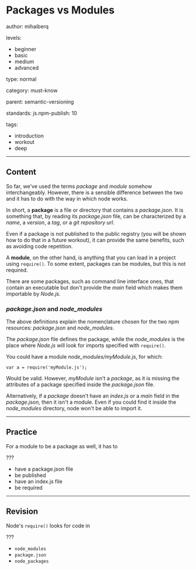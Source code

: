# Packages vs Modules
author: mihaiberq

levels:
  - beginner
  - basic
  - medium
  - advanced

type: normal

category: must-know

parent: semantic-versioning

standards:
  js.npm-publish: 10

tags:
  - introduction
  - workout
  - deep


---
## Content

So far, we've used the terms *package* and *module* somehow interchangeably. However, there is a sensible difference between the two and it has to do with the way in which node works.

In short, a **package** is a file or directory that contains a *package.json*. It is something that, by reading its *package.json* file, can be characterized by a *name*, a *version*, a *tag*, or a *git repository url*.

Even if a package is not published to the public registry (you will be shown how to do that in a future workout), it can provide the same benefits, such as avoiding code repetition.

A **module**, on the other hand, is anything that you can load in a project using `require()`. To some extent, packages can be modules, but this is not required.

There are some packages, such as command line interface ones, that contain an executable but don't provide the *main* field which makes them importable by *Node.js*.

### *package.json* and *node_modules*
The above definitions explain the nomenclature chosen for the two npm resources: *package.json* and *node_modules*.

The *package.json* file defines the package, while the *node_modules* is the place where *Node.js* will look for imports specified with `require()`.

You could have a module *node_modules/myModule.js*, for which:
```
var a = require('myModule.js');
```
Would be valid. However, *myModule* isn't a *package*, as it is missing the attributes of a package specified inside the *package.json* file.

Alternatively, if a *package* doesn't have an *index.js* or a *main* field in the *package.json*, then it isn't a module. Even if you could find it inside the *node_modules* directory, node won't be able to import it.

---
## Practice

For a module to be a package as well, it has to

???

* have a package.json file
* be published
* have an index.js file
* be required
---
## Revision

Node's `require()` looks for code in

???

* `node_modules`
* `package.json`
* `node_packages`
